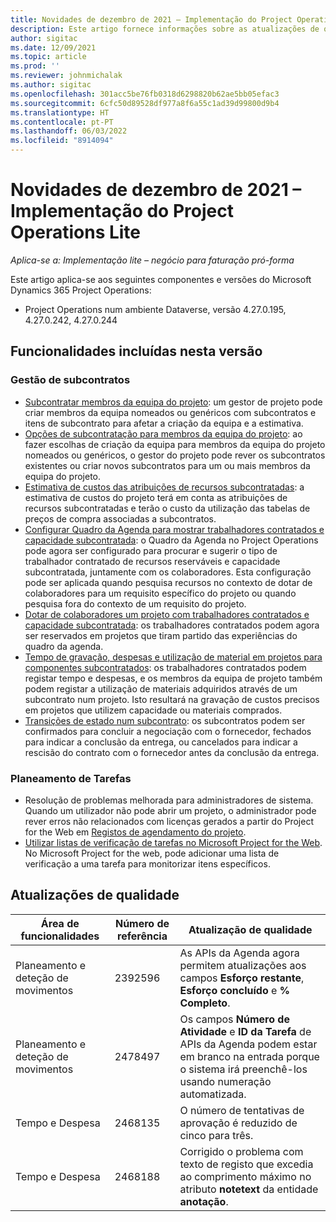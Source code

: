 ```yaml
---
title: Novidades de dezembro de 2021 – Implementação do Project Operations Lite
description: Este artigo fornece informações sobre as atualizações de qualidade que estão disponíveis na versão de dezembro de 2021 da implementação do Project Operations Lite.
author: sigitac
ms.date: 12/09/2021
ms.topic: article
ms.prod: ''
ms.reviewer: johnmichalak
ms.author: sigitac
ms.openlocfilehash: 301acc5be76fb0318d6298820b62ae5bb05efac3
ms.sourcegitcommit: 6cfc50d89528df977a8f6a55c1ad39d99800d9b4
ms.translationtype: HT
ms.contentlocale: pt-PT
ms.lasthandoff: 06/03/2022
ms.locfileid: "8914094"
---
```

# <a name="whats-new-december-2021---project-operations-lite-deployment"></a>Novidades de dezembro de 2021 – Implementação do Project Operations Lite

_Aplica-se a: Implementação lite – negócio para faturação pró-forma_

Este artigo aplica-se aos seguintes componentes e versões do Microsoft Dynamics 365 Project Operations:

- Project Operations num ambiente Dataverse, versão 4.27.0.195, 4.27.0.242, 4.27.0.244


## <a name="features-included-in-this-release"></a>Funcionalidades incluídas nesta versão

### <a name="subcontract-management"></a>Gestão de subcontratos 

- [Subcontratar membros da equipa do projeto](../subcontracting/subcontracting-project-team-members.md): um gestor de projeto pode criar membros da equipa nomeados ou genéricos com subcontratos e itens de subcontrato para afetar a criação da equipa e a estimativa.
- [Opções de subcontratação para membros da equipa do projeto](../subcontracting/subcon-options.md): ao fazer escolhas de criação da equipa para membros da equipa do projeto nomeados ou genéricos, o gestor do projeto pode rever os subcontratos existentes ou criar novos subcontratos para um ou mais membros da equipa do projeto. 
- [Estimativa de custos das atribuições de recursos subcontratadas](../subcontracting/costing-subcon-ra.md): a estimativa de custos do projeto terá em conta as atribuições de recursos subcontratadas e terão o custo da utilização das tabelas de preços de compra associadas a subcontratos. 
- [Configurar Quadro da Agenda para mostrar trabalhadores contratados e capacidade subcontratada](../subcontracting/configure-sb-subcon.md): o Quadro da Agenda no Project Operations pode agora ser configurado para procurar e sugerir o tipo de trabalhador contratado de recursos reserváveis e capacidade subcontratada, juntamente com os colaboradores. Esta configuração pode ser aplicada quando pesquisa recursos no contexto de dotar de colaboradores para um requisito específico do projeto ou quando pesquisa fora do contexto de um requisito do projeto.
- [Dotar de colaboradores um projeto com trabalhadores contratados e capacidade subcontratada](../subcontracting/staffing-cw.md): os trabalhadores contratados podem agora ser reservados em projetos que tiram partido das experiências do quadro da agenda.
- [Tempo de gravação, despesas e utilização de material em projetos para componentes subcontratados](../subcontracting/recording-subcon-actuals.md): os trabalhadores contratados podem registar tempo e despesas, e os membros da equipa de projeto também podem registar a utilização de materiais adquiridos através de um subcontrato num projeto. Isto resultará na gravação de custos precisos em projetos que utilizem capacidade ou materiais comprados.
- [Transições de estado num subcontrato](../subcontracting/subcon-states.md): os subcontratos podem ser confirmados para concluir a negociação com o fornecedor, fechados para indicar a conclusão da entrega, ou cancelados para indicar a rescisão do contrato com o fornecedor antes da conclusão da entrega.

### <a name="task-planning"></a>Planeamento de Tarefas
- Resolução de problemas melhorada para administradores de sistema. Quando um utilizador não pode abrir um projeto, o administrador pode rever erros não relacionados com licenças gerados a partir do Project for the Web em [Registos de agendamento do projeto](../../project-management/schedule-api-logs.md).
- [Utilizar listas de verificação de tarefas no Microsoft Project for the Web](https://support.microsoft.com/en-us/office/use-task-checklists-in-microsoft-project-for-the-web-c69bcf73-5c75-4ad3-9893-6d6f92360e9c). No Microsoft Project for the web, pode adicionar uma lista de verificação a uma tarefa para monitorizar itens específicos.

## <a name="quality-updates"></a>Atualizações de qualidade

| **Área de funcionalidades** | **Número de referência** | **Atualização de qualidade** |
| --- | --- | --- |
| Planeamento e deteção de movimentos | 2392596 | As APIs da Agenda agora permitem atualizações aos campos **Esforço restante**, **Esforço concluído** e **% Completo**. |
| Planeamento e deteção de movimentos | 2478497 | Os campos **Número de Atividade** e **ID da Tarefa** de APIs da Agenda podem estar em branco na entrada porque o sistema irá preenchê-los usando numeração automatizada.|
| Tempo e Despesa | 2468135 | O número de tentativas de aprovação é reduzido de cinco para três. |
| Tempo e Despesa | 2468188 | Corrigido o problema com texto de registo que excedia ao comprimento máximo no atributo **notetext** da entidade **anotação**. |
